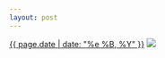 ```yaml
---
layout: post
---
```


<p>
  <time><a href="/254">{{ page.date | date: "%e %B, %Y" }}</a></time>
  <a href="/254"><img src="{{ site.assets_url }}/254-640.jpg" srcset="{{ site.assets_url }}/254-1280.jpg 1280w, {{ site.assets_url }}/254-960.jpg 960w, {{ site.assets_url }}/254-640.jpg 640w, {{ site.assets_url }}/254-320.jpg 320w" sizes="(min-width: 700px) 50vw, calc(100vw - 2rem)" /></a>
</p>
